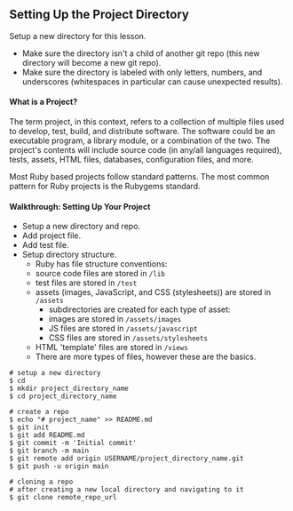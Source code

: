 ## Setting Up the Project Directory

Setup a new directory for this lesson.

- Make sure the directory isn't a child of another git repo (this new directory will become a new git repo).
- Make sure the directory is labeled with only letters, numbers, and underscores (whitespaces in particular can cause unexpected results).

#### What is a Project?

The term project, in this context, refers to a collection of multiple files used to develop, test, build, and distribute software.  The software could be an executable program, a library module, or a combination of the two.  The project's contents will include source code (in any/all languages required), tests, assets, HTML files, databases, configuration files, and more.

Most Ruby based projects follow standard patterns.  The most common pattern for Ruby projects is the Rubygems standard.

#### Walkthrough: Setting Up Your Project

- Setup a new directory and repo.
- Add project file.
- Add test file.
- Setup directory structure.
  - Ruby has file structure conventions:
  - source code files are stored in `/lib`
  - test files are stored in `/test`
  - assets (images, JavaScript, and CSS (stylesheets)) are stored in `/assets`
    - subdirectories are created for each type of asset:
    - images are stored in `/assets/images`
    - JS files are stored in `/assets/javascript`
    - CSS files are stored in `/assets/stylesheets`
  - HTML 'template' files are stored in `/views`
  - There are more types of files, however these are the basics.

```
# setup a new directory
$ cd
$ mkdir project_directory_name
$ cd project_directory_name
```

```
# create a repo
$ echo "# project_name" >> README.md
$ git init
$ git add README.md
$ git commit -m 'Initial commit'
$ git branch -m main
$ git remote add origin USERNAME/project_directory_name.git
$ git push -u origin main
```

```
# cloning a repo
# after creating a new local directory and navigating to it
$ git clone remote_repo_url
```

